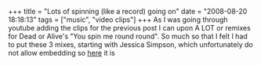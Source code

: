 +++
title = "Lots of spinning (like a record) going on"
date = "2008-08-20 18:18:13"
tags = ["music", "video clips"]
+++
As I was going through youtube adding the clips for the previous post I can
upon A LOT or remixes for Dead or Alive's "You spin me round round". So much
so that I felt I had to put these 3 mixes, starting with Jessica Simpson,
which unfortunately do not allow embedding so
[here](http://www.youtube.com/watch?v=pe2aqYkIbXM&feature=related) it is


